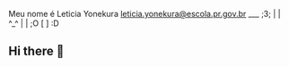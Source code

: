 
Meu nome é Leticia Yonekura 
leticia.yonekura@escola.pr.gov.br
     ___
;3;  | |      ^_^
     | |          ;O
    [   ]  :D 


## Hi there 👋

<!--
**Yonekura12/Yonekura12** is a ✨ _special_ ✨ repository because its `README.md` (this file) appears on your GitHub profile.

Here are some ideas to get you started:

- 🔭 I’m currently working on ... read historys
- 🌱 I’m currently learning ... about my dreams
- 👯 I’m looking to collaborate on ... no
- 🤔 I’m looking for help with ... all
- 💬 Ask me about ... no please
- 📫 How to reach me: ... no reach me 
- 😄 Pronouns: ... ...
- ⚡ Fun fact: ... i really like my 
-->
